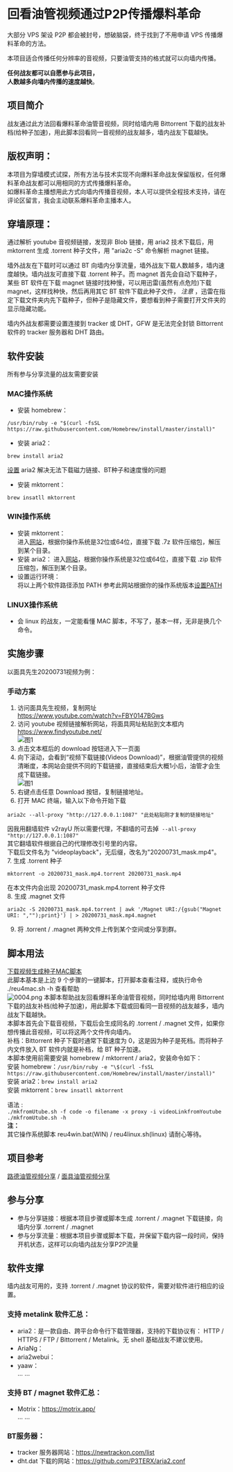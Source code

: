 # 回看油管视频通过P2P传播爆料革命  
大部分 VPS 架设 P2P 都会被封号，想破脑袋，终于找到了不用申请 VPS 传播爆料革命的方法。  

本项目适合传播任何分辨率的音视频，只要油管支持的格式就可以向墙内传播。  
  
**任何战友都可以自愿参与此项目，  
人数越多向墙内传播的速度越快**。  

## 项目简介  
战友通过此方法回看爆料革命油管音视频，同时给墙内用 Bittorrent 下载的战友补档(给种子加速)，用此脚本回看同一音视频的战友越多，墙内战友下载越快。  

## 版权声明：
本项目为穿墙模式试探，所有方法与技术实现不向爆料革命战友保留版权，任何爆料革命战友都可以用相同的方式传播爆料革命。  
如爆料革命主播想用此方式向墙内传播音视频，本人可以提供全程技术支持，请在评论区留言，我会主动联系爆料革命主播本人。  

## 穿墙原理：
通过解析 youtube 音视频链接，发现非 Blob 链接，用 aria2 技术下载后，用 mktorrent 生成 .torrent 种子文件，用 "aria2c -S" 命令解析 magnet 链接。  

墙外战友在下载时可以通过 BT 向墙内分享流量，墙外战友下载人数越多，墙内速度越快。墙内战友可直接下载 .torrent 种子。而 magnet 首先会自动下载种子，某些 BT 软件在下载 magnet 链接时找种慢，可以用迅雷(虽然有点危险)下载 magnet，这样找种快，然后再用其它 BT 软件下载此种子文件， *注意* ，迅雷在指定下载文件夹内先下载种子，但种子是隐藏文件，要想看到种子需要打开文件夹的显示隐藏功能。  

墙内外战友都需要设置连接到 tracker 或 DHT，GFW 是无法完全封锁 Bittorrent 软件的 tracker 服务器和 DHT 路由。  

## 软件安装  
所有参与分享流量的战友需要安装  
### MAC操作系统
- 安装 homebrew：  
```
/usr/bin/ruby -e "$(curl -fsSL https://raw.githubusercontent.com/Homebrew/install/master/install)"  
```
- 安装 aria2：  
```
brew install aria2  
```
[设置](setaria2.md) aria2 解决无法下载磁力链接、BT种子和速度慢的问题  
- 安装 mktorrent：  
```
brew insatll mktorrent
```  

### WIN操作系统  
- 安装 mktorrent：  
进入[网站](https://github.com/q3aql/mktorrent-win)，根据你操作系统是32位或64位，直接下载 .7z 软件压缩包，解压到某个目录。  
- 安装 aria2：
进入[网站](https://github.com/aria2/aria2/releases/tag/release-1.35.0)，根据你操作系统是32位或64位，直接下载 .zip 软件压缩包，解压到某个目录。  
- 设置运行环境：  
将以上两个软件路径添加 PATH 参考此网站根据你的操作系统版本[设置PATH](https://www.java.com/zh_CN/download/help/path.xml)  

### LINUX操作系统
- 会 linux 的战友，一定能看懂 MAC 脚本，不写了，基本一样，无非是换几个命令。  

## 实施步骤  
以面具先生20200731视频为例：  
### 手动方案  
1. 访问面具先生视频，复制网址  
https://www.youtube.com/watch?v=FBY0147BGws  
2. 访问 youtube 视频链接解析网站，将面具网址粘贴到文本框内  
https://www.findyoutube.net/  
![图1](0001.png)  
3. 点击文本框后的 download 按钮进入下一页面  
4. 向下滚动，会看到“视频下载链接(Videos Download)”，根据油管提供的视频清晰度，本网站会提供不同的下载链接，直接结束后大概1小后，油管才会生成下载链接。  
![图1](0002.png)  
5. 右键点击任意 Download 按钮，复制链接地址。  
6. 打开 MAC 终端，输入以下命令开始下载  
```
aria2c --all-proxy "http://127.0.0.1:1087" "此处粘贴刚才复制的链接地址"  
```
因我用翻墙软件 v2rayU 所以需要代理，不翻墙的可去掉` --all-proxy "http://127.0.0.1:1087"`  
其它翻墙软件根据自己的代理修改引号里的内容。  
下载后文件名为 "videoplayback"，无后缀，改名为"20200731_mask.mp4"。
7. 生成 .torrent 种子  
```
mktorrent -o 20200731_mask.mp4.torrent 20200731_mask.mp4  
```
在本文件内会出现 20200731_mask.mp4.torrent 种子文件  
8. 生成 .magnet 文件  
```
aria2c -S 20200731_mask.mp4.torrent | awk '/Magnet URI:/{gsub("Magnet URI: ","");print}') | > 20200731_mask.mp4.magnet  
```
9. 将 .torrent / .magnet 两种文件上传到某个空间或分享到群。

## 脚本用法  
[下载视频生成种子MAC脚本](reu4mac.sh)  
此脚本基本是上边 9 个步骤的一键脚本，打开脚本查看注释，或执行命令 ./reu4mac.sh -h 查看帮助  
![0004.png](0004.png)
本脚本帮助战友回看爆料革命油管音视频，同时给墙内用 Bittorrent 下载的战友补档(给种子加速)，用此脚本下载或回看同一音视频的战友越多，墙内战友下载越快。  
本脚本首先会下载音视频，下载后会生成同名的 .torrent / .magnet 文件，如果你想传播此音视频，可以将这两个文件传向墙内。  
补档：Bittorrent 种子下载时通常下载速度为 0，这是因为种子是死档。而将种子内文件放入 BT 软件内就是补档，给 BT 种子加速。  
本脚本使用前需要安装 homebrew / mktorrent / aria2，安装命令如下：  
安装 homebrew：`/usr/bin/ruby -e "\$(curl -fsSL https://raw.githubusercontent.com/Homebrew/install/master/install)"`  
安装 aria2：`brew install aria2`  
安装 mktorrent：`brew insatll mktorrent`  

语法 :  
    `./mkfromUtube.sh -f code -o filename -x proxy -i videoLinkfromYoutube`  
    `./mkfromUtube.sh -h`  
**注：**  
其它操作系统脚本 reu4win.bat(WIN) / reu4linux.sh(linux) 请耐心等待。  

## 项目参考  
[路德油管视频分享](https://github.com/baoliaogeming2020/lude) / [面具油管视频分享](https://github.com/baoliaogeming2020/mask)  

## 参与分享  
- 参与分享链接：根据本项目步骤或脚本生成 .torrent / .magnet 下载链接，向墙内分享 .torrent / .magnet  
- 参与分享流量：根据本项目步骤或脚本下载，并保留下载内容一段时间，保持开机状态，这样可以向墙内战友分享P2P流量

## 软件支撑   
墙内战友可用的，支持 .torrent / .magnet 协议的软件，需要对软件进行相应的设置。  
### 支持 metalink 软件汇总：  
- aria2：是一款自由、跨平台命令行下载管理器，支持的下载协议有： HTTP / HTTPS / FTP / Bittorrent / Metalink。无 shell 基础战友不建议使用。  
- AriaNg：  
- aria2webui：  
- yaaw：  
... ...  

### 支持 BT / magnet 软件汇总：
- Motrix：https://motrix.app/  
... ...  

### BT服务器：
- tracker 服务器网站：https://newtrackon.com/list  
- dht.dat 下载的网站：https://github.com/P3TERX/aria2.conf  
